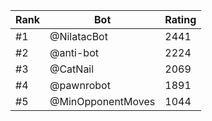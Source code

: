 Rank|Bot|Rating
---|---|---
#1|@NilatacBot|2441
#2|@anti-bot|2224
#3|@CatNail|2069
#4|@pawnrobot|1891
#5|@MinOpponentMoves|1044
